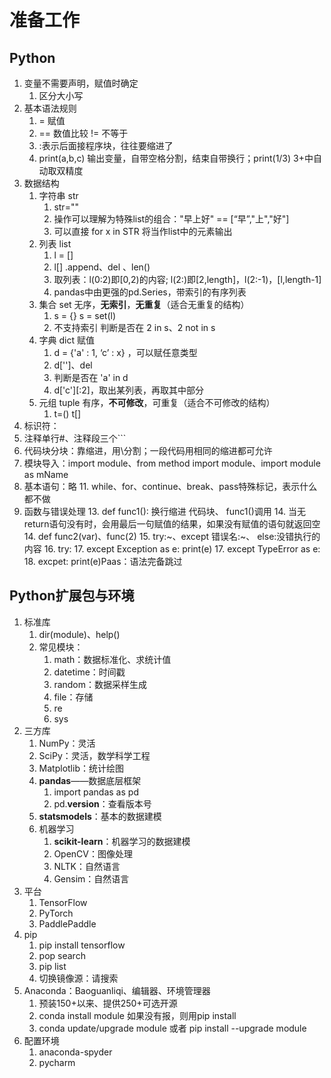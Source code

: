 # 准备工作
## Python
1. 变量不需要声明，赋值时确定
   1. 区分大小写
2. 基本语法规则
   1. = 赋值
   2. == 数值比较 != 不等于
   3. :表示后面接程序块，往往要缩进了
   4. print(a,b,c) 输出变量，自带空格分割，结束自带换行；print(1/3) 3+中自动取双精度
3. 数据结构
   1. 字符串 str
      1. str=""
      2. 操作可以理解为特殊list的组合："早上好" == [“早”,"上","好"]
      3. 可以直接 for x in STR 将当作list中的元素输出
   2. 列表 list 
      1. l = [] 
      2. l[] .append、del 、len()
      3. 取列表：l(0:2)即[0,2)的内容; l(2:)即[2,length]，l(2:-1)，[l,length-1]
      4. pandas中由更强的pd.Series，带索引的有序列表
   3. 集合 set  无序，**无索引**，**无重复**（适合无重复的结构）
      1. s = {} s = set(l)
      2. 不支持索引 判断是否在 2 in s、2 not in s 
   4. 字典 dict 赋值
      1. d = {'a' : 1, ‘c’ : x} ，可以赋任意类型
      2. d['']、del
      3. 判断是否在 'a' in d
      4. d['c'][:2]，取出某列表，再取其中部分
   5. 元组 tuple 有序，**不可修改**，可重复（适合不可修改的结构）
      1. t=() t[]
4. 标识符：
5. 注释单行#、注释段三个```
6. 代码块分块：靠缩进，用\分割；一段代码用相同的缩进都可允许
7. 模块导入：import module、from method import module、import module as mName
8. 基本语句：略
   11. while、for、continue、break、pass特殊标记，表示什么都不做
9. 函数与错误处理
   13. def func1(): 换行缩进 代码块、 func1()调用
       14. 当无return语句没有时，会用最后一句赋值的结果，如果没有赋值的语句就返回空
   14. def func2(var)、func(2)
   15. try:~、except 错误名:~、 else:没错执行的内容
       16. try: 
       17. except Exception as e: print(e)
       17. except TypeError as e:
       18. excpet: print(e)Paas：语法完备跳过

## Python扩展包与环境
1. 标准库
   1. dir(module)、help()
   2. 常见模块：
      1. math：数据标准化、求统计值
      2. datetime：时间戳
      3. random：数据采样生成
      4. file：存储
      5. re
      6. sys
2. 三方库
   1. NumPy：灵活
   2. SciPy：灵活，数学科学工程
   3. Matplotlib：统计绘图
   4. **pandas**——数据底层框架
      1. import pandas as pd
      2. pd.__version__：查看版本号
   5. **statsmodels**：基本的数据建模
   6. 机器学习
      1. **scikit-learn**：机器学习的数据建模
      2. OpenCV：图像处理
      3. NLTK：自然语言
      4. Gensim：自然语言
3. 平台
   1. TensorFlow
   2. PyTorch
   3. PaddlePaddle
4. pip
   1. pip install tensorflow
   2. pop search
   3. pip list
   4. 切换镜像源：请搜索
5. Anaconda：Baoguanliqi、编辑器、环境管理器
   1. 预装150+以来、提供250+可选开源
   2. conda install module 如果没有报，则用pip install
   3. conda update/upgrade module 或者 pip install --upgrade module
6. 配置环境
   1. anaconda-spyder
   2. pycharm